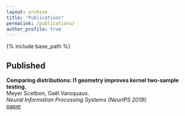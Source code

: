 ```yaml
---
layout: archive
title: "Publications"
permalink: /publications/
author_profile: true
---
```



{% include base_path %}


## Published
**Comparing distributions: l1 geometry improves kernel two-sample testing.**  
Meyer Scetbon, Gaël Varoquaux.  
*Neural Information Processing Systems (NeurIPS 2019).*  
[paper](https://arxiv.org/pdf/1909.09264.pdf)

